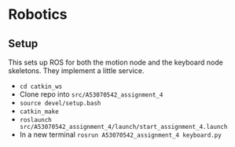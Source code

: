 # Robotics
## Setup
This sets up ROS for both the motion node and the keyboard node skeletons. They implement a little service.
* `cd catkin_ws`
* Clone repo into `src/A53070542_assignment_4`
*  `source devel/setup.bash`
* `catkin_make`
* `roslaunch src/A53070542_assignment_4/launch/start_assignment_4.launch`
* In a new terminal `rosrun A53070542_assignment_4 keyboard.py`

